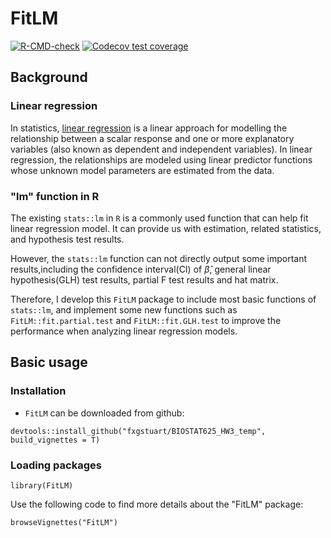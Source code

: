 # FitLM

<!-- badges: start -->
[![R-CMD-check](https://github.com/fxgstuart/BIOSTAT625_HW3_temp/actions/workflows/R-CMD-check.yaml/badge.svg)](https://github.com/fxgstuart/BIOSTAT625_HW3_temp/actions/workflows/R-CMD-check.yaml)
[![Codecov test coverage](https://codecov.io/gh/fxgstuart/BIOSTAT625_HW3_temp/branch/main/graph/badge.svg)](https://app.codecov.io/gh/fxgstuart/BIOSTAT625_HW3_temp?branch=main)
<!-- badges: end -->

## Background

### Linear regression

In statistics, [linear regression](https://en.wikipedia.org/wiki/Linear_regression) is a linear approach for modelling the relationship between a scalar response and one or more explanatory variables (also known as dependent and independent variables). In linear regression, the relationships are modeled using linear predictor functions whose unknown model parameters are estimated from the data.

### "lm" function in R

The existing `stats::lm` in `R` is a commonly used function that can help fit linear regression model. It can provide us with estimation, related statistics, and hypothesis test results. 

However, the `stats::lm` function can not directly output some important results,including the confidence interval(CI) of $\hat{\beta}$, general linear hypothesis(GLH) test results, partial F test results and hat matrix.

Therefore, I develop this `FitLM` package to include most basic functions of `stats::lm`, and implement some new functions such as `FitLM::fit.partial.test` and `FitLM::fit.GLH.test` to improve the performance when analyzing linear regression models.

## Basic usage

### Installation

* `FitLM` can be downloaded from github:

```
devtools::install_github("fxgstuart/BIOSTAT625_HW3_temp", build_vignettes = T)
```

### Loading packages

```
library(FitLM)
```


Use the following code to find more details about the "FitLM" package:

```
browseVignettes("FitLM")
```
